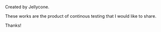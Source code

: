 Created by Jellycone.

These works are the product of continous testing that I would like to share. 

Thanks!
